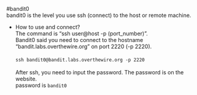 #bandit0<br/>
bandit0 is the level you use ssh (connect) to the host or remote machine.<br/>
- How to use and connect?<br/>
The command is “ssh user@host -p (port_number)”.<br/>
Bandit0 said you need to connect to the hostname “bandit.labs.overthewire.org” on port 2220 (-p 2220).<br/><br/>
```ssh bandit0@bandit.labs.overthewire.org -p 2220```<br/><br/>
After ssh, you need to input the password. The password is on the website.<br/>
password is ```bandit0```<br/>

